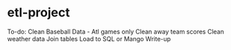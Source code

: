 # etl-project

To-do:
Clean Baseball Data - Atl games only
Clean away team scores
Clean weather data
Join tables
Load to SQL or Mango
Write-up
